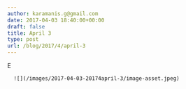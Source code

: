 ```yaml
---
author: karamanis.g@gmail.com
date: 2017-04-03 18:40:00+00:00
draft: false
title: April 3
type: post
url: /blog/2017/4/april-3
---
```


E


  
      ![](/images/2017-04-03-20174april-3/image-asset.jpeg)

